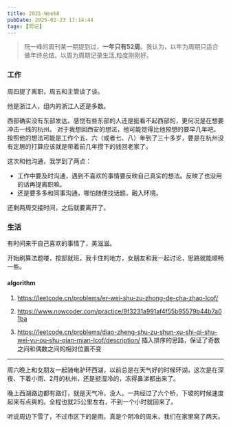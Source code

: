 ```yaml
---
title: 2025-Week8
pubDate: 2025-02-23 17:14:44
tags: [周记]
---
```


> 阮一峰的周刊某一期提到过，**一年只有52周**。我认为，以年为周期只适合做年终总结，以周为周期记录生活,粒度刚刚好。

### 工作

周四提了离职，周五和主管谈了谈。

他是浙江人，组内的浙江人还是多数。

西部确实没有东部发达，感觉有些东部的人还是挺看不起西部的，更何况是在想要冲击一线的杭州。
对于我想回西安的想法，他可能觉得比他预想的要早几年吧。按照他的想法可能是工作个五、六（或者七、八）年到了三十多岁，要是在杭州没有定居的打算应该就是带着前几年攒下的钱回老家了。

这次和他沟通，我学到了两点：
- 工作中要及时沟通，遇到不喜欢的事情要反映自己真实的想法。反映了也没用的话再提离职嘛。
- 还是要多多和同事沟通，哪怕随便找话题，融入环境。

还剩两周交接时间，之后就要离开了。


### 生活
有时间来干自己喜欢的事情了，美滋滋。

开始刷算法题喽，按部就班，我卡住的地方，女朋友和我一起讨论，思路就能顺畅一些。
#### algorithm
1. https://leetcode.cn/problems/er-wei-shu-zu-zhong-de-cha-zhao-lcof/

2. https://www.nowcoder.com/practice/9f3231a991af4f55b95579b44b7a01ba

3. https://leetcode.cn/problems/diao-zheng-shu-zu-shun-xu-shi-qi-shu-wei-yu-ou-shu-qian-mian-lcof/description/
插入排序的思路，保证了奇数之间和偶数之间的相对位置不变

--- 
周六晚上和女朋友一起骑电驴环西湖，以前总是在天气好的时候环湖，这次是在深夜、下着小雨、2月的杭州，还是挺湿冷的，冻得鼻涕都出来了。

晚上西湖路边都有路灯，就是天气冷，没人。一共经过了六个桥，下坡的时候速度起来有点爽的。全程也就25公里左右，不到一个小时就回来了。

听说周边下雪了，不过市区下的是雨。真是个阴冷的周末，我们在家里窝了两天。